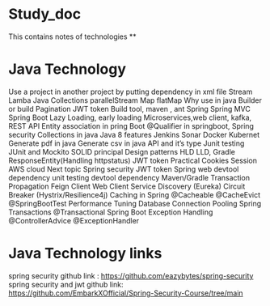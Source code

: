 # Study_doc
This contains notes of technologies
**
# Java Technology
Use a project in another project by putting dependency in xml file
Stream
Lamba
Java Collections
parallelStream
Map
flatMap
Why use in java Builder or build
Pagination 
JWT token
Build tool, maven , ant
Spring
Spring MVC
Spring Boot
Lazy Loading, early loading
Microservices,web client, kafka, REST API
Entity association in pring Boot
@Qualifier in springboot, Spring security
Collections in java
Java 8 features
Jenkins
Sonar
Docker
Kubernet
Generate pdf in java
Generate csv in java
API and it’s type
Junit testing
JUnit and Mockito
SOLID principal
Design patterns
HLD
LLD, Gradle
ResponseEntity(Handling httpstatus)
JWT token 
Practical
Cookies
Session
AWS cloud
Next topic
Spring security
JWT token
Spring web devtool dependency
unit testing
devtool dependency
Maven/Gradle
Transaction Propagation
Feign Client
Web Client
Service Discovery (Eureka)
Circuit Breaker (Hystrix/Resilience4j)
Caching in Spring
@Cacheable
@CacheEvict
@SpringBootTest
Performance Tuning
Database Connection Pooling
Spring Transactions
@Transactional
Spring Boot Exception Handling
@ControllerAdvice
@ExceptionHandler
# Java Technology links
spring security github link : https://github.com/eazybytes/spring-security
spring security and jwt github link: https://github.com/EmbarkXOfficial/Spring-Security-Course/tree/main


